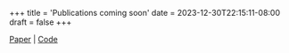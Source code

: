 +++
title = 'Publications coming soon'
date = 2023-12-30T22:15:11-08:00
draft = false
+++

[Paper](https://www.youtube.com/watch?v=dQw4w9WgXcQ) | [Code](https://www.youtube.com/watch?v=fC7oUOUEEi4)